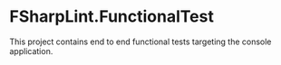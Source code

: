 ﻿# FSharpLint.FunctionalTest

This project contains end to end functional tests targeting the console application.
